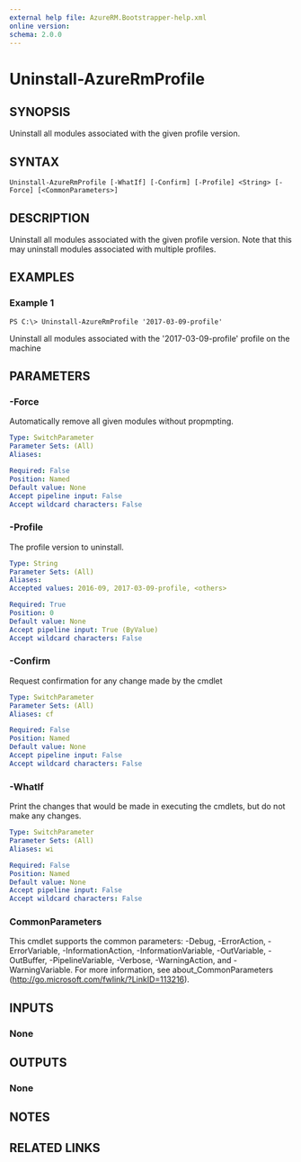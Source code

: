 ```yaml
---
external help file: AzureRM.Bootstrapper-help.xml
online version: 
schema: 2.0.0
---
```


# Uninstall-AzureRmProfile

## SYNOPSIS
Uninstall all modules associated with the given profile version.

## SYNTAX

```
Uninstall-AzureRmProfile [-WhatIf] [-Confirm] [-Profile] <String> [-Force] [<CommonParameters>]
```

## DESCRIPTION
Uninstall all modules associated with the given profile version.  Note that this may uninstall modules associated with multiple profiles.

## EXAMPLES

### Example 1
```
PS C:\> Uninstall-AzureRmProfile '2017-03-09-profile'
```

Uninstall all modules associated with the '2017-03-09-profile' profile on the machine

## PARAMETERS

### -Force
Automatically remove all given modules without propmpting.

```yaml
Type: SwitchParameter
Parameter Sets: (All)
Aliases: 

Required: False
Position: Named
Default value: None
Accept pipeline input: False
Accept wildcard characters: False
```

### -Profile
The profile version to uninstall.

```yaml
Type: String
Parameter Sets: (All)
Aliases: 
Accepted values: 2016-09, 2017-03-09-profile, <others>

Required: True
Position: 0
Default value: None
Accept pipeline input: True (ByValue)
Accept wildcard characters: False
```

### -Confirm
Request confirmation for any change made by the cmdlet

```yaml
Type: SwitchParameter
Parameter Sets: (All)
Aliases: cf

Required: False
Position: Named
Default value: None
Accept pipeline input: False
Accept wildcard characters: False
```

### -WhatIf
Print the changes that would be made in executing the cmdlets, but do not make any changes.

```yaml
Type: SwitchParameter
Parameter Sets: (All)
Aliases: wi

Required: False
Position: Named
Default value: None
Accept pipeline input: False
Accept wildcard characters: False
```

### CommonParameters
This cmdlet supports the common parameters: -Debug, -ErrorAction, -ErrorVariable, -InformationAction, -InformationVariable, -OutVariable, -OutBuffer, -PipelineVariable, -Verbose, -WarningAction, and -WarningVariable. For more information, see about_CommonParameters (http://go.microsoft.com/fwlink/?LinkID=113216).

## INPUTS

### None

## OUTPUTS

### None

## NOTES

## RELATED LINKS


